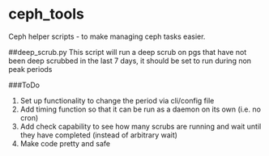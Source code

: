 # ceph_tools
Ceph helper scripts - to make managing ceph tasks easier.

##deep_scrub.py 
This script will run a deep scrub on pgs that have not been deep scrubbed in the last 7 days, it should be set to run during non peak periods

###ToDo
  1. Set up functionality to change the period via cli/config file
  2. Add timing function so that it can be run as a daemon on its own (i.e. no cron)
  3. Add check capability to see how many scrubs are running and wait until they have completed (instead of arbitrary wait)
  4. Make code pretty and safe
